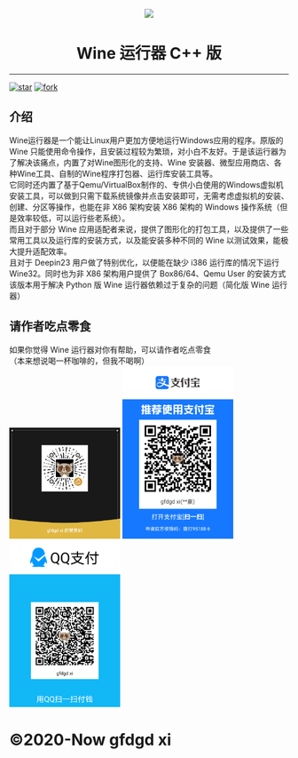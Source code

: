 <p width=100px align="center"><img src="https://storage.deepin.org/thread/202208031419283599_deepin-wine-runner.png"></p>
<h1 align="center">Wine 运行器 C++ 版</h1>
<hr>
<a href='https://gitee.com/gfdgd-xi/deep-wine-runner-cpp/stargazers'><img src='https://gitee.com/gfdgd-xi/deep-wine-runner-cpp/badge/star.svg?theme=dark' alt='star'></img></a>
<a href='https://gitee.com/gfdgd-xi/deep-wine-runner-cpp/members'><img src='https://gitee.com/gfdgd-xi/deep-wine-runner-cpp/badge/fork.svg?theme=dark' alt='fork'></img></a>  

## 介绍
Wine运行器是一个能让Linux用户更加方便地运行Windows应用的程序。原版的 Wine 只能使用命令操作，且安装过程较为繁琐，对小白不友好。于是该运行器为了解决该痛点，内置了对Wine图形化的支持、Wine 安装器、微型应用商店、各种Wine工具、自制的Wine程序打包器、运行库安装工具等。  
它同时还内置了基于Qemu/VirtualBox制作的、专供小白使用的Windows虚拟机安装工具，可以做到只需下载系统镜像并点击安装即可，无需考虑虚拟机的安装、创建、分区等操作，也能在非 X86 架构安装 X86 架构的 Windows 操作系统（但是效率较低，可以运行些老系统）。  
而且对于部分 Wine 应用适配者来说，提供了图形化的打包工具，以及提供了一些常用工具以及运行库的安装方式，以及能安装多种不同的 Wine 以测试效果，能极大提升适配效率。  
且对于 Deepin23 用户做了特别优化，以便能在缺少 i386 运行库的情况下运行 Wine32。同时也为非 X86 架构用户提供了 Box86/64、Qemu User 的安装方式  
该版本用于解决 Python 版 Wine 运行器依赖过于复杂的问题（简化版 Wine 运行器）  
 

## 请作者吃点零食
如果你觉得 Wine 运行器对你有帮助，可以请作者吃点零食  
（本来想说喝一杯咖啡的，但我不喝啊）  
<img src="Icon/QR/Wechat.png" width="200"  /> 
<img src="Icon/QR/Alipay.jpg" width="200"  />
<img src="Icon/QR/QQ.png" width="200" >


# ©2020-Now gfdgd xi